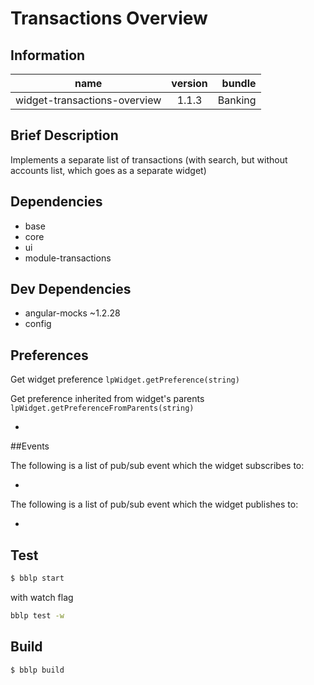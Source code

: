 # Transactions Overview

## Information

| name                              | version           | bundle           |
| ----------------------------------|:-----------------:| ----------------:|
| widget-transactions-overview	    | 1.1.3             | Banking          |

## Brief Description

Implements a separate list of transactions (with search, but without accounts list, which goes as a separate widget)

## Dependencies

* base
* core
* ui
* module-transactions

## Dev Dependencies

* angular-mocks ~1.2.28
* config

## Preferences

Get widget preference `lpWidget.getPreference(string)`
   

Get preference inherited from widget's parents `lpWidget.getPreferenceFromParents(string)`

* 

##Events

The following is a list of pub/sub event which the widget subscribes to:

* 

The following is a list of pub/sub event which the widget publishes to:

*

## Test

```bash
$ bblp start
```

with watch flag
```bash
bblp test -w
```


## Build

```bash
$ bblp build
```